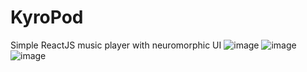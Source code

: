 # KyroPod
Simple ReactJS music player with neuromorphic UI
![image](https://github.com/user-attachments/assets/d9df20f7-df16-46f0-885f-b4ae2937b7f2)
![image](https://github.com/user-attachments/assets/6c86deee-b7f9-4ec3-834d-36aacd5e9cae)
![image](https://github.com/user-attachments/assets/08ebfbc8-2946-4a42-bd05-d67a831fd5d5)
